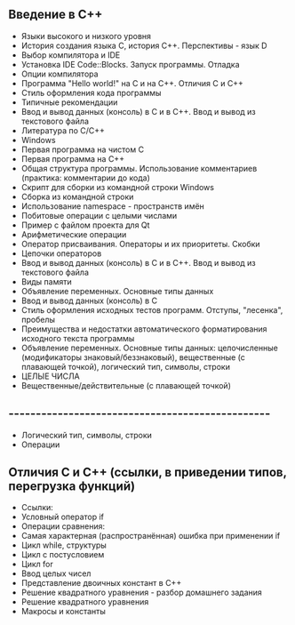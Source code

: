 ## Введение в C++
* Языки высокого и низкого уровня
* История создания языка C, история C++. Перспективы - язык D
* Выбор компилятора и IDE
* Установка IDE Code::Blocks. Запуск программы. Отладка
* Опции компилятора
* Программа "Hello world!" на C и на C++. Отличия С и C++
* Стиль оформления кода программы
* Типичные рекомендации
* Ввод и вывод данных (консоль) в C и в C++. Ввод и вывод из текстового файла
* Литература по C/C++
* ﻿Windows
* Первая программа на чистом C
* Первая программа на C++
* Общая структура программы. Использование комментариев (практика: комментарии до кода)
* Скрипт для сборки из командной строки Windows
* Сборка из командной строки
* Использование namespace - пространств имён
* Побитовые операции с целыми числами
* Пример с файлом проекта для Qt
* Арифметические операции
* Оператор присваивания. Операторы и их приоритеты. Скобки
* Цепочки операторов
* Ввод и вывод данных (консоль) в C и в C++. Ввод и вывод из текстового файла
* Виды памяти
* Объявление переменных. Основные типы данных
* Ввод и вывод данных (консоль) в C
* Стиль оформления исходных тестов программ. Отступы, "лесенка", пробелы
* Преимущества и недостатки автоматического форматирования исходного текста программы
* Объявление переменных. Основные типы данных: целочисленные (модификаторы знаковый/беззнаковый), вещественные (с плавающей точкой), логический тип, символы, строки
* ЦЕЛЫЕ ЧИСЛА
* Вещественные/действительные (с плавающей точкой)
## ------------------------------------------------
* Логический тип, символы, строки
* Операции
## ﻿Отличия C и C++ (ссылки, в приведении типов, перегрузка функций)
* Ссылки:
* Условный оператор if
* Операции сравнения:
* Самая характерная (распространённая) ошибка при применении if
* Цикл while, структуры
* Цикл с постусловием
* Цикл for
* Ввод целых чисел
* Представление двоичных констант в C++
* Решение квадратного уравнения - разбор домашнего задания
* Решение квадратного уравнения
* Макросы и константы
